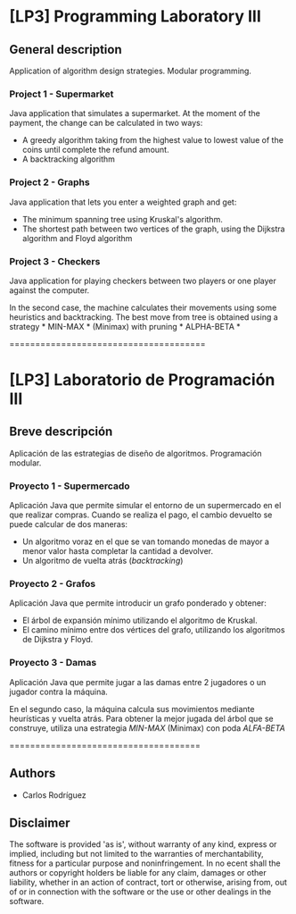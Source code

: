 [LP3] Programming Laboratory III
==

## General description

Application of algorithm design strategies. Modular programming.

### Project 1 - Supermarket

Java application that simulates a supermarket.
At the moment of the payment, the change can be calculated in two ways:
* A greedy algorithm taking from the highest value to lowest value of the coins until complete the refund amount.
* A backtracking algorithm

### Project 2 - Graphs

Java application that lets you enter a weighted graph and get:
* The minimum spanning tree using Kruskal's algorithm.
* The shortest path between two vertices of the graph, using the Dijkstra algorithm and Floyd algorithm

### Project 3 - Checkers

Java application for playing checkers between two players or one player against the computer.

In the second case, the machine calculates their movements using some heuristics and backtracking. The best move from tree is obtained using a strategy * MIN-MAX * (Minimax) with pruning * ALPHA-BETA *

======================================


[LP3] Laboratorio de Programación III
==

## Breve descripción

Aplicación de las estrategias de diseño de algoritmos. Programación modular.

### Proyecto 1 - Supermercado

Aplicación Java que permite simular el entorno de un supermercado en el que realizar compras.
Cuando se realiza el pago, el cambio devuelto se puede calcular de dos maneras:
* Un algoritmo voraz en el que se van tomando monedas de mayor a menor valor hasta completar la cantidad a devolver.
* Un algoritmo de vuelta atrás (*backtracking*)

### Proyecto 2 - Grafos

Aplicación Java que permite introducir un grafo ponderado y obtener:
* El árbol de expansión mínimo utilizando el algoritmo de Kruskal.
* El camino mínimo entre dos vértices del grafo, utilizando los algoritmos de Dijkstra y Floyd.

### Proyecto 3 - Damas

Aplicación Java que permite jugar a las damas entre 2 jugadores o un jugador contra la máquina.

En el segundo caso, la máquina calcula sus movimientos mediante heurísticas y vuelta atrás. Para obtener la mejor jugada del árbol que se construye, utiliza una estrategia *MIN-MAX* (Minimax) con poda *ALFA-BETA*

=====================================

## Authors
* Carlos Rodríguez

## Disclaimer
The software is provided 'as is', without warranty of any kind, express or implied, including but not limited to the warranties of merchantability, fitness for a particular purpose and noninfringement. In no ecent shall the authors or copyright holders be liable for any claim, damages or other liability, whether in an action of contract, tort or otherwise, arising from, out of or in connection with the software or the use or other dealings in the software.
